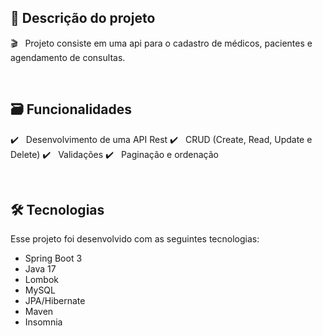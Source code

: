 ## 📑 Descrição do projeto

:clapper: &nbsp; Projeto consiste em uma api para o cadastro de médicos, pacientes e agendamento de consultas.


<br/>

## 🗃️ Funcionalidades

✔️ &nbsp; Desenvolvimento de uma API Rest
✔️ &nbsp; CRUD (Create, Read, Update e Delete)
✔️ &nbsp; Validações
✔️ &nbsp; Paginação e ordenação

<br/>

## 🛠 Tecnologias

Esse projeto foi desenvolvido com as seguintes tecnologias:

* Spring Boot 3
* Java 17
* Lombok
* MySQL
* JPA/Hibernate
* Maven
* Insomnia
<br/>
